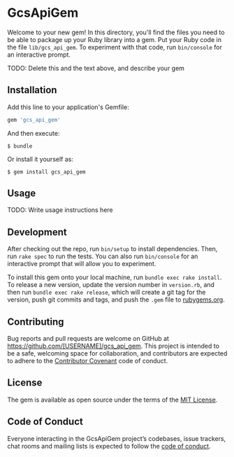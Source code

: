 # GcsApiGem

Welcome to your new gem! In this directory, you'll find the files you need to be able to package up your Ruby library into a gem. Put your Ruby code in the file `lib/gcs_api_gem`. To experiment with that code, run `bin/console` for an interactive prompt.

TODO: Delete this and the text above, and describe your gem

## Installation

Add this line to your application's Gemfile:

```ruby
gem 'gcs_api_gem'
```

And then execute:

    $ bundle

Or install it yourself as:

    $ gem install gcs_api_gem

## Usage

TODO: Write usage instructions here

## Development

After checking out the repo, run `bin/setup` to install dependencies. Then, run `rake spec` to run the tests. You can also run `bin/console` for an interactive prompt that will allow you to experiment.

To install this gem onto your local machine, run `bundle exec rake install`. To release a new version, update the version number in `version.rb`, and then run `bundle exec rake release`, which will create a git tag for the version, push git commits and tags, and push the `.gem` file to [rubygems.org](https://rubygems.org).

## Contributing

Bug reports and pull requests are welcome on GitHub at https://github.com/[USERNAME]/gcs_api_gem. This project is intended to be a safe, welcoming space for collaboration, and contributors are expected to adhere to the [Contributor Covenant](http://contributor-covenant.org) code of conduct.

## License

The gem is available as open source under the terms of the [MIT License](http://opensource.org/licenses/MIT).

## Code of Conduct

Everyone interacting in the GcsApiGem project’s codebases, issue trackers, chat rooms and mailing lists is expected to follow the [code of conduct](https://github.com/[USERNAME]/gcs_api_gem/blob/master/CODE_OF_CONDUCT.md).
